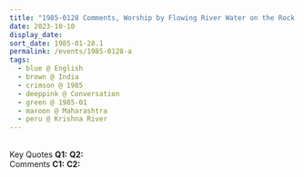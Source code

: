 ```yaml
---
title: "1985-0128 Comments, Worship by Flowing River Water on the Rock in the River Bed where Śhrī Rāmdās Had Found Idols of Śhrī Rām-Sītā and Devī Angalai, Kṛiṣhṇa River, Maharashtra, India"
date: 2023-10-10
display_date: 
sort_date: 1985-01-28.1
permalink: /events/1985-0128-a
tags:
  - blue @ English
  - brown @ India
  - crimson @ 1985
  - deeppink @ Conversation
  - green @ 1985-01
  - maroon @ Maharashtra
  - peru @ Krishna River
---
```


<br>

<wave-list>
  <list-title color="DarkSeaGreen" width="55">Key Quotes</list-title>
  <list-item color="BlanchedAlmond" width="280"><b>Q1:</b> <i></i></list-item>
  <list-item color="Lavender" width="280"><b>Q2:</b> <i></i></list-item>
</wave-list>

<br>

<wave-list>
  <list-title color="DarkSeaGreen" width="55">Comments</list-title>
  <list-item color="BlanchedAlmond" width="280"><b>C1:</b> <i></i></list-item>
  <list-item color="Lavender" width="280"><b>C2:</b> <i></i></list-item>
</wave-list>